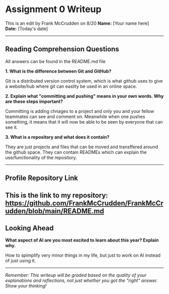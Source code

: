 # Assignment 0 Writeup
This is an edit by Frank McCrudden on 8/20
**Name:** [Your name here]  
**Date:** [Today's date]

---

## Reading Comprehension Questions
All answers can be found in the README.md file

**1. What is the difference between Git and GitHub?**

Git is a distributed version control system, which is what github uses to give a website/hub where git can easlity be used in an online space.

**2. Explain what "committing and pushing" means in your own words. Why are these steps important?**

Committing is adding chnages to a project and only you and your fellow teammates can see and comment on. Meanwhile when one pushes something, it means that it will now be able to be seen by everyone that can see it.

**3. What is a repository and what does it contain?**

They are just projects and files that can be moved and transffered around the github space. They can contain READMEs which can explain the use/functionality of the repository.

---

## Profile Repository Link

**This is the link to my repository:** 
https://github.com/FrankMcCrudden/FrankMcCrudden/blob/main/README.md 
---

## Looking Ahead

**What aspect of AI are you most excited to learn about this year? Explain why.**

How to spimplify very minor things in my life, but just to work on AI instead of just using it.

---

*Remember: This writeup will be graded based on the quality of your explanations and reflections, not just whether you got the "right" answer. Show your thinking!*
